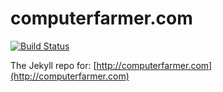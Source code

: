 # computerfarmer.com

[![Build Status](https://travis-ci.org/tevren/computerfarmer.com.svg?branch=master)](https://travis-ci.org/tevren/computerfarmer.com)

The Jekyll repo for: [http://computerfarmer.com](http://computerfarmer.com)